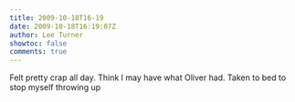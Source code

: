 ```yaml
---
title: 2009-10-18T16-19
date: 2009-10-18T16:19:07Z
author: Lee Turner
showtoc: false
comments: true
---
```


Felt pretty crap all day. Think I may have what Oliver had. Taken to bed to stop myself throwing up

